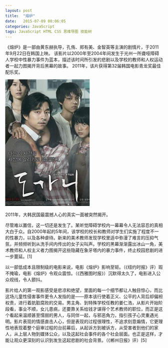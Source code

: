 ```yaml
---
layout: post
title:  "熔炉"
date:   2015-07-09 00:06:05
categories: JavaScript
tags: JavaScript HTML CSS 思维导图 技能树
---
```


《熔炉》是一部由黄东赫执导，孔侑、郑有美、金智英等主演的剧情片，于2011年9月22日在韩国上映。 该影片以2000年至2004年间发生于光州一所聋哑障碍人学校中性暴力事件为蓝本，描述该时间所引发的悲剧以及学校的教师和人权运动者一起力图揭开背后黑幕的故事。 2011年，该片获得第32届韩国电影青龙奖最佳配乐奖。

![image](https://github.com/double-digit/double-digit.github.io/raw/master/8.jpg)

2011年，大韩民国最震撼人心的真实一面被突然揭开。

尽管难以置信，这一切还是发生了。某听觉障碍学校内一幕幕令人无法容忍的真相大白于众。自2000年起的5年间，该学校的校长和教师对学生们实施了程度不一的性暴力，以及各种虐待。新来的美术教师发现学校里适中弥漫了难言的压抑气氛，并频频听到从洗手间内传出的女子尖叫声。学校的黑幕渐渐露出冰山一角，美术教师和人权主义者力图揭开这些隐藏在象牙塔内的暴力事件，终止校园悲剧的进一步蔓延。[1]

以一部低成本且限制级的电影来说，电影《熔炉》影响至钜。（《纽约时报》评）瑕不掩瑜，电影《熔炉》令观众震惊。（《西雅图时报》）沉默得太久了，电影进入公众视线，令人颤抖。

影片给人的第一观影感受是悲凉和绝望，里面的每一个细节都让人触目惊心，而比这场儿童性侵害事件更令人发指的是——原本该行使着正义、公平的人背后却偏袒权贵，进行着肮脏腐败的交易。男主角、到特殊学校任教的姜仁浩，从影片开始阶段看，事业不顺，女儿患病，还要靠关系给钱才谋得个艺术教师的职位，而正是这个看起来温顺甚至懦弱的男人，与同伴一起，与邪恶角力，指引孩子心灵重遇光明。影片表现的情感直击人心，但是表现的过程很理性，不追求刻意煽情，它更理性地表现着整个庭审过程的台前幕后，从起诉方到被诉方，从受害者到他们的家人，从上层人物到媒体公众，以及这起社会事件的各个社会层面。也正是这样，才能让观众更深刻的认识到发生这起悲剧的社会背景。（《郴州日报》评）[5]


